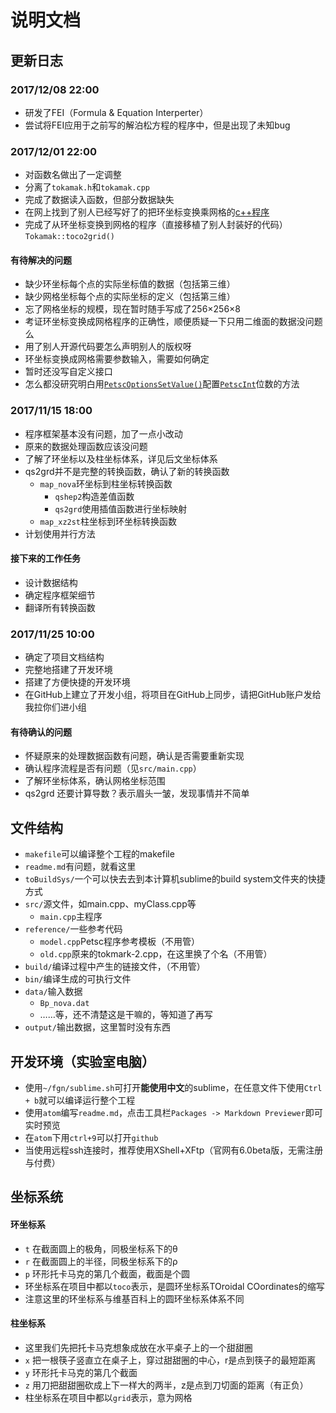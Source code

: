 # 说明文档

## 更新日志

### 2017/12/08 22:00
- 研发了FEI（Formula & Equation Interperter）
- 尝试将FEI应用于之前写的解泊松方程的程序中，但是出现了未知bug

### 2017/12/01 22:00
- 对函数名做出了一定调整
- 分离了`tokamak.h`和`tokamak.cpp`
- 完成了数据读入函数，但部分数据缺失
- 在网上找到了别人已经写好了的把环坐标变换乘网格的[c++程序](https://github.com/UoA-eResearch/saga-gis/blob/master/saga-gis/src/modules/grid/grid_gridding/Shepard.cpp)
- 完成了从环坐标变换到网格的程序（直接移植了别人封装好的代码）`Tokamak::toco2grid()`

#### 有待解决的问题
- 缺少环坐标每个点的实际坐标值的数据（包括第三维）
- 缺少网格坐标每个点的实际坐标的定义（包括第三维）
- 忘了网格坐标的规模，现在暂时随手写成了256×256×8
- 考证环坐标变换成网格程序的正确性，顺便质疑一下只用二维面的数据没问题么
- 用了别人开源代码要怎么声明别人的版权呀
- 环坐标变换成网格需要参数输入，需要如何确定
- 暂时还没写自定义接口
- 怎么都没研究明白用[`PetscOptionsSetValue()`](https://www.mcs.anl.gov/petsc/petsc-current/docs/manualpages/Sys/PetscOptionsSetValue.html)配置[`PetscInt`](https://www.mcs.anl.gov/petsc/petsc-3.7/docs/manualpages/Sys/PetscInt.html#PetscInt)位数的方法

### 2017/11/15 18:00
- 程序框架基本没有问题，加了一点小改动
- 原来的数据处理函数应该没问题
- 了解了环坐标以及柱坐标体系，详见后文坐标体系
- qs2grd并不是完整的转换函数，确认了新的转换函数
    - `map_nova`环坐标到柱坐标转换函数
        - `qshep2`构造差值函数
        - `qs2grd`使用插值函数进行坐标映射
    - `map_xz2st`柱坐标到环坐标转换函数
- 计划使用并行方法

#### 接下来的工作任务
- 设计数据结构
- 确定程序框架细节
- 翻译所有转换函数

### 2017/11/25 10:00
- 确定了项目文档结构
- 完整地搭建了开发环境
- 搭建了方便快捷的开发环境
- 在GitHub上建立了开发小组，将项目在GitHub上同步，请把GitHub账户发给我拉你们进小组

#### 有待确认的问题
- 怀疑原来的处理数据函数有问题，确认是否需要重新实现
- 确认程序流程是否有问题（见`src/main.cpp`）
- 了解环坐标体系，确认网格坐标范围
- qs2grd 还要计算导数？表示眉头一皱，发现事情并不简单

## 文件结构
- `makefile`可以编译整个工程的makefile
- `readme.md`有问题，就看这里
- `toBuildSys/`一个可以快去去到本计算机sublime的build system文件夹的快捷方式
- `src/`源文件，如main.cpp、myClass.cpp等
    - `main.cpp`主程序
- `reference/`一些参考代码
    - `model.cpp`Petsc程序参考模板（不用管）
    - `old.cpp`原来的tokmark-2.cpp，在这里换了个名（不用管）
- `build/`编译过程中产生的链接文件，（不用管）
- `bin/`编译生成的可执行文件
- `data/`输入数据
    - `Bp_nova.dat`
    - ……等，还不清楚这是干嘛的，等知道了再写
- `output/`输出数据，这里暂时没有东西

## 开发环境（实验室电脑）
- 使用`~/fgn/sublime.sh`可打开**能使用中文**的sublime，在任意文件下使用`Ctrl + b`就可以编译运行整个工程
- 使用`atom`编写`readme.md`，点击工具栏`Packages -> Markdown Previewer`即可实时预览
- 在`atom`下用`ctrl+9`可以打开`github`
- 当使用远程ssh连接时，推荐使用XShell+XFtp（官网有6.0beta版，无需注册与付费）

## 坐标系统
#### 环坐标系
- `t` 在截面圆上的极角，同极坐标系下的θ
- `r` 在截面圆上的半径，同极坐标系下的ρ
- `p` 环形托卡马克的第几个截面，截面是个圆
- 环坐标系在项目中都以`toco`表示，是圆环坐标系TOroidal COordinates的缩写
- 注意这里的环坐标系与维基百科上的圆环坐标系体系不同

#### 柱坐标系
- 这里我们先把托卡马克想象成放在水平桌子上的一个甜甜圈
- `x` 把一根筷子竖直立在桌子上，穿过甜甜圈的中心，r是点到筷子的最短距离
- `y` 环形托卡马克的第几个截面
- `z` 用刀把甜甜圈砍成上下一样大的两半，z是点到刀切面的距离（有正负）
- 柱坐标系在项目中都以`grid`表示，意为网格

